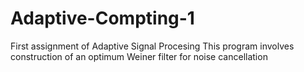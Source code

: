 # Adaptive-Compting-1
First assignment of Adaptive Signal Procesing
This program involves construction of an optimum Weiner filter for noise cancellation
